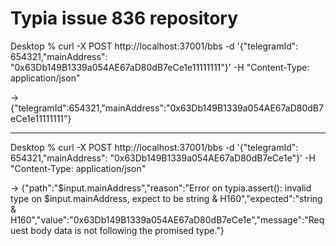 # Typia issue 836 repository

Desktop % curl -X POST http://localhost:37001/bbs -d '{"telegramId": 654321,"mainAddress": "0x63Db149B1339a054AE67aD80dB7eCe1e11111111"}' -H "Content-Type: application/json" 

-> {"telegramId":654321,"mainAddress":"0x63Db149B1339a054AE67aD80dB7eCe1e11111111"}

--- 

Desktop % curl -X POST http://localhost:37001/bbs -d '{"telegramId": 654321,"mainAddress": "0x63Db149B1339a054AE67aD80dB7eCe1e"}' -H "Content-Type: application/json"  

-> {"path":"$input.mainAddress","reason":"Error on typia.assert(): invalid type on $input.mainAddress, expect to be string & H160","expected":"string & H160","value":"0x63Db149B1339a054AE67aD80dB7eCe1e","message":"Request body data is not following the promised type."}
